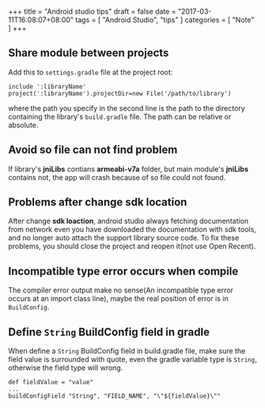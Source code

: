 +++
title = "Android studio tips"
draft = false
date = "2017-03-11T16:08:07+08:00"
tags = [ "Android Studio", "tips" ]
categories = [ "Note" ]
+++

## Share module between projects  
Add this to `settings.gradle` file at the project root: 

    include ':libraryName' 
    project(':libraryName').projectDir=new File('/path/to/library')

where the path you specify in the second line is the path to the directory containing the library's `build.gradle` file. The path can be relative or absolute.

## Avoid so file can not find problem  
If library's **jniLibs** contians **armeabi-v7a** folder, but main module's **jniLibs** contains not, the app will crash because of so file could not found.

## Problems after change sdk location  
After change **sdk loaction**, android studio always fetching documentation from network even you have downloaded the documentation with sdk tools, and no longer auto attach the support library source code. To fix these problems, you should close the project and reopen it(not use Open Recent).

## Incompatible type error occurs when compile  
The compiler error output make no sense(An incompatible type error occurs at an import class line), maybe the real position of error is in `BuildConfig`. 

## Define `String` BuildConfig field in gradle  
When define a `String` BuildConfig field in build.gradle file, make sure the field value is surrounded with quote, even the gradle variable type is `String`, otherwise the field type will wrong.
```dsl
def fieldValue = "value"
...
buildConfigField "String", "FIELD_NAME", "\"${fieldValue}\""
```
